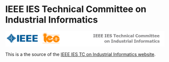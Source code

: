 IEEE IES Technical Committee on Industrial Informatics
===============

![logo](images/banner.png)

This is a the source of the [IEEE IES TC on Industrial Informatics website](https://tcii.ieee-ies.org).
